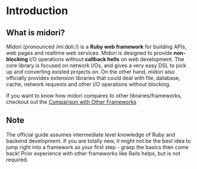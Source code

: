 # Introduction

## What is midori?

Midori (pronounced /miːdɒliː/) is a **Ruby web framework** for building APIs, web pages and realtime web services. Midori is designed to provide **non-blocking** I/O operations without **callback hells** on web development. The core library is focused on network I/Os, and gives a very easy DSL to pick up and converting existed projects on. On the other hand, midori also officially provides extension libraries that could deal with file, database, cache, network requests and other I/O operations without blocking.

If you want to know how midori compares to other libraries/frameworks, checkout out the [Comparison with Other Frameworks](meta/comparison_with_other_frameworks.md)

## Note

The official guide assumes intermediate level knowledge of Ruby and backend development. If you are totally new, it might not be the best idea to jump right into a framework as your first step - grasp the basics then come back! Prior experience with other frameworks like Rails helps, but is not required.
